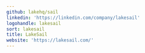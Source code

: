 ```yaml
---
github: lakehq/sail
linkedin: 'https://linkedin.com/company/lakesail'
logohandle: lakesail
sort: lakesail
title: LakeSail
website: 'https://lakesail.com/'
---
```

